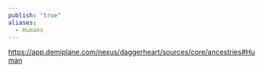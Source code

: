 ```yaml
---
publish: "true"
aliases:
  - Humans
---
```

https://app.demiplane.com/nexus/daggerheart/sources/core/ancestries#Human